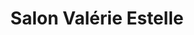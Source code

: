---
title: "Salon Valérie Estelle"
url: /le-perreux-sur-marne/salon-valerie-estelle/
shop: coiffeur
---